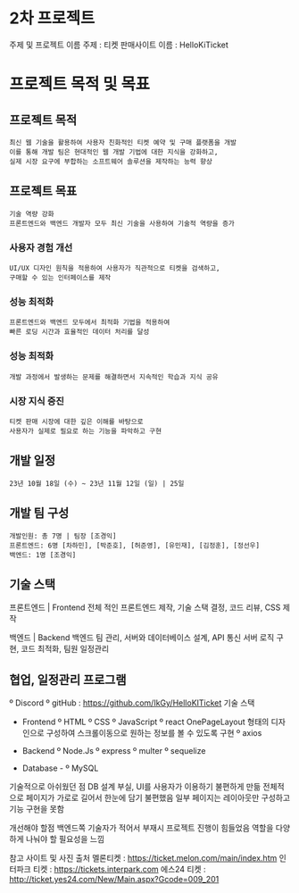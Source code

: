 
# 2차 프로젝트

주제 및 프로젝트 이름
주제 : 티켓 판매사이트
이름 : HelloKiTicket

# 프로젝트 목적 및 목표

## 프로젝트 목적
	최신 웹 기술을 활용하여 사용자 친화적인 티켓 예약 및 구매 플랫폼을 개발
	이를 통해 개발 팀은 현대적인 웹 개발 기법에 대한 지식을 강화하고,
	실제 시장 요구에 부합하는 소프트웨어 솔루션을 제작하는 능력 향상

## 프로젝트 목표
	기술 역량 강화
	프론트엔드와 백엔드 개발자 모두 최신 기술을 사용하여 기술적 역량을 증가
 ### 사용자 경험 개선 
	UI/UX 디자인 원칙을 적용하여 사용자가 직관적으로 티켓을 검색하고,
	구매할 수 있는 인터페이스를 제작
 ### 성능 최적화
	프론트엔드와 백엔드 모두에서 최적화 기법을 적용하여
	빠른 로딩 시간과 효율적인 데이터 처리를 달성
 ### 성능 최적화
	개발 과정에서 발생하는 문제를 해결하면서 지속적인 학습과 지식 공유
 ### 시장 지식 증진
	티켓 판매 시장에 대한 깊은 이해를 바탕으로
	사용자가 실제로 필요로 하는 기능을 파악하고 구현

## 개발 일정
	23년 10월 18일 (수) ~ 23년 11월 12일 (일) | 25일

## 개발 팀 구성
	개발인원: 총 7명 | 팀장 [조경익]
	프론트엔드: 6명 [차하민], [박준호], [허준영], [유민재], [김정훈], [정선우]
	백엔드: 1명 [조경익]
## 기술 스택
프론트엔드 | Frontend
전체 적인 프론트엔드 제작, 기술 스택 결정, 코드 리뷰, CSS 제작

백엔드 | Backend
백엔드 팀 관리, 서버와 데이터베이스 설계, API 통신
서버 로직 구현, 코드 최적화, 팀원 일정관리


## 협업, 일정관리 프로그램
º Discord
º gitHub : https://github.com/IkGy/HelloKITicket
기술 스택


- Frontend
º HTML
º CSS
º JavaScript
º react
	OnePageLayout 형태의 디자인으로 구성하여 스크롤이동으로 원하는 정보를 볼 수 있도록 구현
º axios

- Backend
º Node.Js
º express
º multer
º sequelize

- Database -
º MySQL


기술적으로 아쉬웠던 점
DB 설계 부실, UI를 사용자가 이용하기 불편하게 만듦
전체적으로 페이지가 가로로 길어서 한눈에 담기 불편했음
일부 페이지는 레이아웃만 구성하고 기능 구현을 못함

개선해야 할점
백엔드쪽 기술자가 적어서 부재시 프로젝트 진행이 힘들었음
역할을 다양하게 나눠야 할 필요성을 느낌


참고 사이트 및 사진 출처
멜론티켓 : https://ticket.melon.com/main/index.htm
인터파크 티켓 : https://tickets.interpark.com
에스24 티켓 : http://ticket.yes24.com/New/Main.aspx?Gcode=009_201
